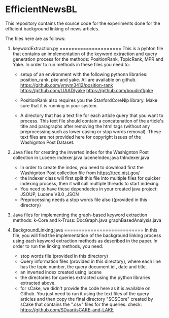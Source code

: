 # EfficientNewsBL
This repository contains the source code for the experiments done for the efficient background linking of news articles. 

The files here are as follows:

1) keywordExtraction.py 
=====================
This is a pyhton file that contains an implementation of the keyword extraction and query generation process for the methods: PositionRank, TopicRank, MPR and Yake. In order to run methods in these files you need to:
	- setup of an environment with the following pythonn libraries: position_rank, pke and yake. All are available on github. 
		https://github.com/ymym3412/position-rank
		https://github.com/LIAAD/yake
		https://github.com/boudinfl/pke

	- PositionRank also requires you the StanfordCoreNlp library. Make sure that it is running in your system.

	- A directory that has a text file for each article query that you want to process. This text file should contain a 	concatenation of the article's title and paragraphs after removing the html tags (without any preprocessing such as lower 	casing or stop words removal). These text files are not provided here for copyright issues of the Washignton Post Dataset.


2) Java files for creating the inverted index for the Washignton Post collection in Lucene:
indexer.java
luceneIndex.java
thIndexer.java

	- In order to create the index, you need to download first the Washignton Post collection file from https://trec.nist.gov/
	- the indexer class will first split this file into multiple files for quicker indexing process, then it will call multiple 	threads to start indexing. 
	- You need to have these dependecies in your created java project:
	JSOUP, Lucene V8.0 ,JSON
	- Preprocessing needs a stop words file also ((provided in this directory)


3) Java files for implementing the graph-based keyword extraction methods: k-Core and k-Truss:
DocGraph.java
graphBasedAnalysis.java


4) BackgroundLinking.java
===========================
In this file, you will find the implementation of the background linking process using each keyword extraction methods as described in the paper. In order to run the linking methods, you need:
	- stop words file (provided in this directory)
	- Query information files (provided in this directory), where each line has the topic number, the query document id , date and title.
	- an inverted index created using lucene
	- the directories for queries extracted using the python libraries extracted above.
	- for sCake, we didn't provide the code here as it is available on Github. You just need to run it using the text files of the query articles and then copy the final directory 	"SCSCore" created by sCake that contains the ".csv" files for the queries. check: https://github.com/SDuari/sCAKE-and-LAKE


